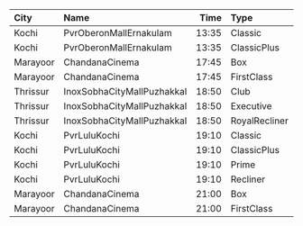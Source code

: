 | City     | Name                       |  Time | Type          | Price | Capacity | Booked |
| :------- | :------------------------- | ----: | :------------ | ----: | -------: | -----: |
| Kochi    | PvrOberonMallErnakulam     | 13:35 | Classic       |  120₹ |       36 |     29 |
| Kochi    | PvrOberonMallErnakulam     | 13:35 | ClassicPlus   |  150₹ |       81 |     78 |
| Marayoor | ChandanaCinema             | 17:45 | Box           |  120₹ |       60 |     60 |
| Marayoor | ChandanaCinema             | 17:45 | FirstClass    |  100₹ |      370 |    220 |
| Thrissur | InoxSobhaCityMallPuzhakkal | 18:50 | Club          |  190₹ |        8 |      0 |
| Thrissur | InoxSobhaCityMallPuzhakkal | 18:50 | Executive     |  130₹ |       11 |      0 |
| Thrissur | InoxSobhaCityMallPuzhakkal | 18:50 | RoyalRecliner |  350₹ |        3 |      0 |
| Kochi    | PvrLuluKochi               | 19:10 | Classic       |  140₹ |       39 |     26 |
| Kochi    | PvrLuluKochi               | 19:10 | ClassicPlus   |  160₹ |       91 |     89 |
| Kochi    | PvrLuluKochi               | 19:10 | Prime         |  190₹ |       68 |     67 |
| Kochi    | PvrLuluKochi               | 19:10 | Recliner      |  350₹ |       10 |      9 |
| Marayoor | ChandanaCinema             | 21:00 | Box           |  120₹ |       60 |     60 |
| Marayoor | ChandanaCinema             | 21:00 | FirstClass    |  100₹ |      370 |    220 |